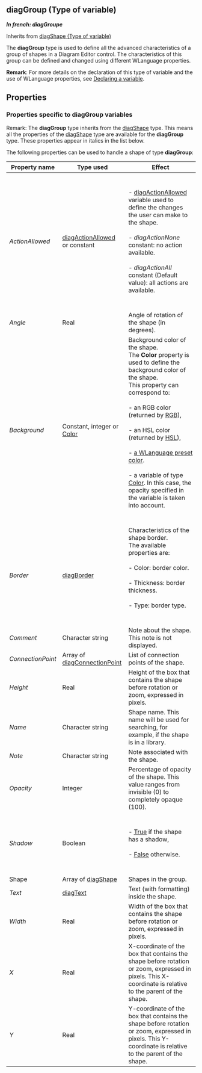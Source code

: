 
## diagGroup (Type of variable)

***In french: diagGroupe***
Inherits from [diagShape (Type of variable)](../WDLang1/1410088082.md)
			
				



<a name="XUse"></a>
<a name="Use"></a>
<a name="description"></a>
The **diagGroup** type is used to define all the advanced characteristics of a group of shapes in a Diagram Editor control. The characteristics of this group can be defined and changed using different WLanguage properties.

**Remark**: For more details on the declaration of this type of variable and the use of WLanguage properties, see [Declaring a variable](../Motscles/1514032.md).




<a name="PROPS"></a>

## Properties


### Properties specific to **diagGroup** variables
<a name="properties_specific_docparampagetitleshort_variables_ELTPARAGRAPHE000021"></a>

Remark: The **diagGroup** type inherits from the [diagShape](../WDLang1/1410088082.md) type. This means all the properties of the [diagShape](../WDLang1/1410088082.md) type are available for the **diagGroup** type. These properties appear in italics in the list below.

The following properties can be used to handle a shape of type **diagGroup**:

| Property name | Type used | Effect |
| --- | --- | --- |
| *ActionAllowed* | [diagActionAllowed](../WDLang1/1410088840.md) or constant | <br><br>- [diagActionAllowed](../WDLang1/1410088840.md) variable used to define the changes the user can make to the shape.<br><br>- *diagActionNone* constant: no action available. <br><br>- *diagActionAll* constant (Default value): all actions are available. <br><br><br> |
| *Angle* | Real | Angle of rotation of the shape (in degrees). |
| *Background* | Constant, integer or [Color](../WDLang1/1000019661.md) | Background color of the shape. <br>The **Color** property is used to define the background color of the shape. <br>This property can correspond to: <br><br>- an RGB color (returned by [RGB](../WDLang1/3029012.md)),<br><br>- an HSL color (returned by [HSL](../WDLang1/3029057.md)),<br><br>- [a WLanguage preset color](../WDLang5/3010002.md).<br><br>- a variable of type [Color](../WDLang1/1000019661.md). In this case, the opacity specified in the variable is taken into account.<br><br><br> |
| *Border* | [diagBorder](../WDLang1/1410088179.md) | Characteristics of the shape border. <br>The available properties are: <br><br>- Color: border color. <br><br>- Thickness: border thickness. <br><br>- Type: border type.<br><br><br> |
| *Comment* | Character string | Note about the shape. This note is not displayed. |
| *ConnectionPoint* | Array of [diagConnectionPoint](../WDLang1/1410088457.md) | List of connection points of the shape. |
| *Height* | Real | Height of the box that contains the shape before rotation or zoom, expressed in pixels. |
| *Name* | Character string | Shape name. This name will be used for searching, for example, if the shape is in a library. |
| *Note* | Character string | Note associated with the shape. |
| *Opacity* | Integer | Percentage of opacity of the shape. This value ranges from invisible (0) to completely opaque (100). |
| *Shadow* | Boolean | <br><br>- <u><u><u>True</u></u></u> if the shape has a shadow, <br><br>- <u><u><u>False</u></u></u> otherwise. <br><br><br> |
| Shape | Array of [diagShape](../WDLang1/1410088082.md) | Shapes in the group. |
| *Text* | [diagText](../WDLang1/1410088393.md) | Text (with formatting) inside the shape. |
| *Width* | Real | Width of the box that contains the shape before rotation or zoom, expressed in pixels. |
| *X* | Real | X-coordinate of the box that contains the shape before rotation or zoom, expressed in pixels. This X-coordinate is relative to the parent of the shape. |
| *Y* | Real | Y-coordinate of the box that contains the shape before rotation or zoom, expressed in pixels. This Y-coordinate is relative to the parent of the shape. |




